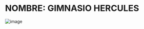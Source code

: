 # NOMBRE: GIMNASIO HERCULES
![image](https://github.com/hayderrojas84/GIMNASIO_/assets/115327530/0a9e8f5e-bd67-4613-bf0d-749feac8e763)

